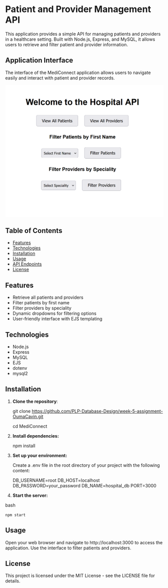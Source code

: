 # Patient and Provider Management API

This application provides a simple API for managing patients and providers in a healthcare setting. Built with Node.js, Express, and MySQL, it allows users to retrieve and filter patient and provider information.

## Application Interface

The interface of the MediConnect application allows users to navigate easily and interact with patient and provider records.

![Application Interface](public/images/applicationInterface.png)



## Table of Contents

- [Features](#features)
- [Technologies](#technologies)
- [Installation](#installation)
- [Usage](#usage)
- [API Endpoints](#api-endpoints)
- [License](#license)

## Features

- Retrieve all patients and providers
- Filter patients by first name
- Filter providers by speciality
- Dynamic dropdowns for filtering options
- User-friendly interface with EJS templating

## Technologies

- Node.js
- Express
- MySQL
- EJS
- dotenv
- mysql2

## Installation

1. **Clone the repository**:
   
   git clone https://github.com/PLP-Database-Design/week-5-assignment-OumaCavin.git
   
   cd MediConnect


2. **Install dependencies:**

   npm install


3. **Set up your environment:**

    Create a .env file in the root directory of your project with the following content:

 
    DB_USERNAME=root
    DB_HOST=localhost
    DB_PASSWORD=your_password
    DB_NAME=hospital_db
    PORT=3000

4. **Start the server:**

bash

    npm start


## Usage

Open your web browser and navigate to http://localhost:3000 to access the application. Use the interface to filter patients and providers.

## License

This project is licensed under the MIT License - see the LICENSE file for details.


